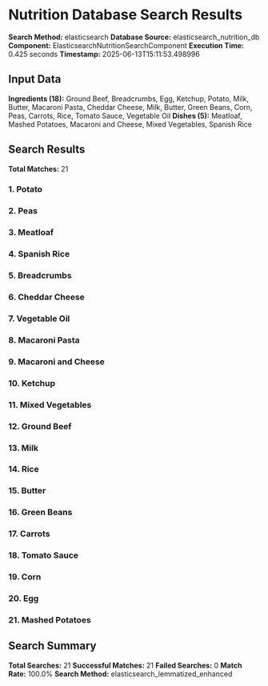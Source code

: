 # Nutrition Database Search Results

**Search Method:** elasticsearch
**Database Source:** elasticsearch_nutrition_db
**Component:** ElasticsearchNutritionSearchComponent
**Execution Time:** 0.425 seconds
**Timestamp:** 2025-06-13T15:11:53.498996

## Input Data
**Ingredients (18):** Ground Beef, Breadcrumbs, Egg, Ketchup, Potato, Milk, Butter, Macaroni Pasta, Cheddar Cheese, Milk, Butter, Green Beans, Corn, Peas, Carrots, Rice, Tomato Sauce, Vegetable Oil
**Dishes (5):** Meatloaf, Mashed Potatoes, Macaroni and Cheese, Mixed Vegetables, Spanish Rice

## Search Results
**Total Matches:** 21

### 1. Potato

### 2. Peas

### 3. Meatloaf

### 4. Spanish Rice

### 5. Breadcrumbs

### 6. Cheddar Cheese

### 7. Vegetable Oil

### 8. Macaroni Pasta

### 9. Macaroni and Cheese

### 10. Ketchup

### 11. Mixed Vegetables

### 12. Ground Beef

### 13. Milk

### 14. Rice

### 15. Butter

### 16. Green Beans

### 17. Carrots

### 18. Tomato Sauce

### 19. Corn

### 20. Egg

### 21. Mashed Potatoes

## Search Summary
**Total Searches:** 21
**Successful Matches:** 21
**Failed Searches:** 0
**Match Rate:** 100.0%
**Search Method:** elasticsearch_lemmatized_enhanced
